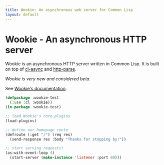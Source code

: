 ```yaml
---
title: Wookie: An asynchronous web server for Common Lisp
layout: default
---
```


Wookie - An asynchronous HTTP server
====================================
Wookie is an asynchronous HTTP server written in Common Lisp. It is built on top
of [cl-async](http://orthecreedence.github.com/cl-async) and
[http-parse](https://github.com/orthecreedence/http-parse).

*Wookie is very new and considered beta.*

See [Wookie's documentation](/docs).

```lisp
(defpackage :wookie-test
  (:use :cl :wookie))
(in-package :wookie-test)

;; load Wookie's core plugins
(load-plugins)

;; define our homepage route
(defroute (:get "/") (req res)
  (send-response res :body "Thanks for stopping by!"))

;; start serving requests!
(as:with-event-loop ()
  (start-server (make-instance 'listener :port 80)))
```
